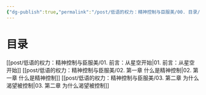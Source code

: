 ```yaml
---
{"dg-publish":true,"permalink":"/post/低语的权力：精神控制与臣服美/00. 目录/","tags":["gardenEntry"]}
---
```


# 目录

[[post/低语的权力：精神控制与臣服美/01. 前言：从星空开始\|01. 前言：从星空开始]]
[[post/低语的权力：精神控制与臣服美/02. 第一章  什么是精神控制\|02. 第一章  什么是精神控制]]
[[post/低语的权力：精神控制与臣服美/03. 第二章  为什么渴望被控制\|03. 第二章  为什么渴望被控制]]
